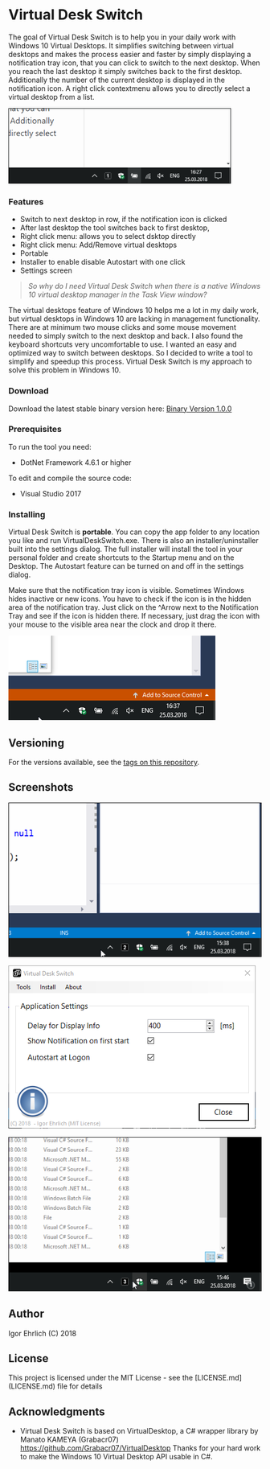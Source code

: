  # Virtual Desk Switch

The goal of Virtual Desk Switch is to help you in your daily work with Windows 10 Virtual Desktops. It simplifies switching between virtual desktops and makes the process easier and faster by simply displaying a notification tray icon, that you can click to switch to the next desktop. When you reach the last desktop it simply switches back to the first desktop. Additionally the number of the current desktop is displayed in the notification icon. A right click contextmenu allows you to directly select a virtual desktop from a list.


![Notification Tray Animation](https://github.com/igorehrlich/VirtualDeskSwitch/blob/master/pics/VDeskActionSmall2.gif)

### Features  
  - Switch to next desktop in row, if the notification icon is clicked
  - After last desktop the tool switches back to first desktop, 
  - Right click menu: allows you to select dsktop directly
  - Right click menu: Add/Remove virtual desktops
  - Portable
  - Installer to enable disable Autostart with one click
  - Settings screen
  
> *So why do I need Virtual Desk Switch when there is a native Windows 10 virtual desktop manager in the Task View window?*

The virtual desktops feature of Windows 10 helps me a lot in my daily work, but virtual desktops in Windows 10 are lacking in management functionality. There are at minimum two mouse clicks and some mouse movement needed to simply switch to the next desktop and back. I also found the keyboard shortcuts very uncomfortable to use. I wanted an easy and optimized way to switch between desktops. So I decided to write a tool to simplify and speedup this process. Virtual Desk Switch is my approach to solve this problem in Windows 10. 

### Download

Download the latest stable binary version here: [Binary Version 1.0.0](https://github.com/igorehrlich/VirtualDeskSwitch/releases/download/Release_1.0.0/VirtualDeskSwitch_Release_V1.0.0.zip)
 
### Prerequisites

To run the tool you need:
 - DotNet Framework 4.6.1 or higher
 
 To edit and compile the source code:
 - Visual Studio 2017

### Installing
Virtual Desk Switch is **portable**. You can copy the app folder to any location you like and run VirtualDeskSwitch.exe. There is also an installer/uninstaller built into the settings dialog. The full installer will install the tool in your personal folder and create shortcuts to the Startup menu and on the Desktop. The Autostart feature can be turned on and off in the settings dialog.

Make sure that the notification tray icon is visible. Sometimes Windows hides inactive or new icons. You have to check if the icon is in the hidden area of the notification tray. Just click on the ^Arrow next to the Notification Tray and see if the icon is hidden there. If necessary, just drag the icon with your mouse to the visible area near the clock and drop it there.

![Notification Tray hidden](https://github.com/igorehrlich/VirtualDeskSwitch/blob/master/pics/HiddenIcon.gif)

## Versioning

For the versions available, see the [tags on this repository](https://github.com/igorehrlich/VirtualDeskSwitch/tags). 

## Screenshots
![Direct Select](https://github.com/igorehrlich/VirtualDeskSwitch/blob/master/pics/directSelectAction2.gif)

![Settings](https://github.com/igorehrlich/VirtualDeskSwitch/blob/master/pics/SettingsDialog.png)

![Remove Desktop](https://github.com/igorehrlich/VirtualDeskSwitch/blob/master/pics/removeAction2.gif)

## Author

Igor Ehrlich (C) 2018

## License

This project is licensed under the MIT License - see the \[LICENSE.md\](LICENSE.md) file for details

## Acknowledgments

* Virtual Desk Switch is based on VirtualDesktop, a C# wrapper library by Manato KAMEYA (Grabacr07)
https://github.com/Grabacr07/VirtualDesktop 
Thanks for your hard work to make the Windows 10 Virtual Desktop API usable in C#.
